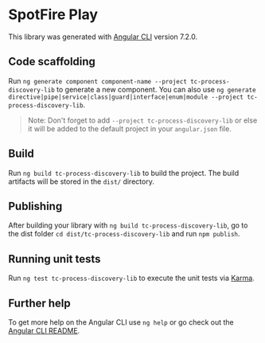 # SpotFire Play

This library was generated with [Angular CLI](https://github.com/angular/angular-cli) version 7.2.0.

## Code scaffolding

Run `ng generate component component-name --project tc-process-discovery-lib` to generate a new component. You can also use `ng generate directive|pipe|service|class|guard|interface|enum|module --project tc-process-discovery-lib`.
> Note: Don't forget to add `--project tc-process-discovery-lib` or else it will be added to the default project in your `angular.json` file. 

## Build

Run `ng build tc-process-discovery-lib` to build the project. The build artifacts will be stored in the `dist/` directory.

## Publishing

After building your library with `ng build tc-process-discovery-lib`, go to the dist folder `cd dist/tc-process-discovery-lib` and run `npm publish`.

## Running unit tests

Run `ng test tc-process-discovery-lib` to execute the unit tests via [Karma](https://karma-runner.github.io).

## Further help

To get more help on the Angular CLI use `ng help` or go check out the [Angular CLI README](https://github.com/angular/angular-cli/blob/master/README.md).
